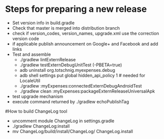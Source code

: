 # Steps for preparing a new release
  
* Set version info in build.gradle
* Check that master is merged into distribution branch
* check if version_codes, version_names, upgrade.xml use the correction version code
* if applicable publish announcement on Google+ and Facebook and add links
* Test and assemble
  * ./gradlew lintExternRelease
  * ./gradlew testExternDebugUnitTest (-PBETA=true)
  * adb uninstall org.totschnig.myexpenses.debug
  * adb shell settings put global hidden_api_policy 1 # needed for LocaleUtil
  * ./gradlew :myExpenses:connectedExternDebugAndroidTest
  * ./gradlew clean :myExpenses:packageExternReleaseUniversalApk
* test upgrade mechanism
* execute command returned by ./gradlew echoPublishTag

#How to build ChangeLog tool

* uncomment module ChangeLog in settings.gradle
* ./gradlew ChangeLog:install
* mv ChangeLog/build/install/ChangeLog/ ChangeLog.install
